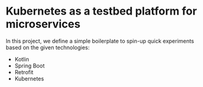# Kubernetes as a testbed platform for microservices

In this project, we define a simple boilerplate to spin-up quick experiments based on the given technologies:

* Kotlin
* Spring Boot
* Retrofit
* Kubernetes
